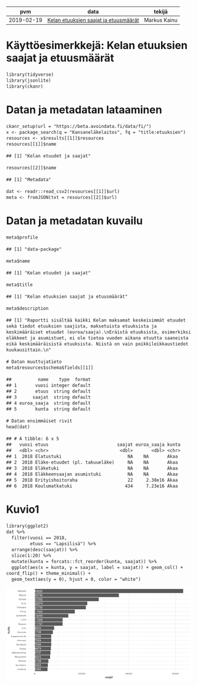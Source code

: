 <table>
<thead>
<tr class="header">
<th>pvm</th>
<th>data</th>
<th>tekijä</th>
</tr>
</thead>
<tbody>
<tr class="odd">
<td>2019-02-19</td>
<td><a href="https://beta.avoindata.fi/data/fi/dataset/kelan-etuudet-ja-saajat">Kelan etuuksien saajat ja etuusmäärät</a></td>
<td>Markus Kainu</td>
</tr>
</tbody>
</table>

Käyttöesimerkkejä: Kelan etuuksien saajat ja etuusmäärät
========================================================

    library(tidyverse)
    library(jsonlite)
    library(ckanr)

Datan ja metadatan lataaminen
=============================

    ckanr_setup(url = "https://beta.avoindata.fi/data/fi/")
    x <- package_search(q = "Kansaneläkelaitos", fq = "title:etuuksien")
    resources <- x$results[[1]]$resources
    resources[[1]]$name

    ## [1] "Kelan etuudet ja saajat"

    resources[[2]]$name

    ## [1] "Metadata"

    dat <- readr::read_csv2(resources[[1]]$url)
    meta <- fromJSON(txt = resources[[2]]$url)

Datan ja metadatan kuvailu
==========================

    meta$profile

    ## [1] "data-package"

    meta$name

    ## [1] "Kelan etuudet ja saajat"

    meta$title

    ## [1] "Kelan etuuksien saajat ja etuusmäärät"

    meta$description

    ## [1] "Raportti sisältää kaikki Kelan maksamat keskeisimmät etuudet sekä tiedot etuuksien saajista, maksetuista etuuksista ja keskimääräiset etuudet (euroa/saaja).\nEräistä etuuksista, esimerkiksi eläkkeet ja asumistuet, ei ole tietoa vuoden aikana etuutta saaneista eikä keskimääräisistä etuuksista. Niistä on vain poikkileikkaustiedot kuukausittain.\n"

    # Datan muuttujatieto
    meta$resources$schema$fields[[1]]

    ##          name    type  format
    ## 1       vuosi integer default
    ## 2       etuus  string default
    ## 3      saajat  string default
    ## 4 euroa_saaja  string default
    ## 5       kunta  string default

    # Datan ensimmäiset rivit 
    head(dat)

    ## # A tibble: 6 x 5
    ##   vuosi etuus                          saajat euroa_saaja kunta
    ##   <dbl> <chr>                           <dbl>       <dbl> <chr>
    ## 1  2018 Elatustuki                         NA    NA       Akaa 
    ## 2  2018 Eläke-etuudet (pl. takuueläke)     NA    NA       Akaa 
    ## 3  2018 Eläketuki                          NA    NA       Akaa 
    ## 4  2018 Eläkkeensaajan asumistuki          NA    NA       Akaa 
    ## 5  2018 Erityishoitoraha                   22     2.38e16 Akaa 
    ## 6  2018 Koulumatkatuki                    434     7.23e16 Akaa

Kuvio1
======

    library(ggplot2)
    dat %>% 
      filter(vuosi == 2018,
             etuus == "Lapsilisä") %>% 
      arrange(desc(saajat)) %>% 
      slice(1:20) %>% 
      mutate(kunta = forcats::fct_reorder(kunta, saajat)) %>% 
      ggplot(aes(x = kunta, y = saajat, label = saajat)) + geom_col() + coord_flip() + theme_minimal() +
      geom_text(aes(y = 0), hjust = 0, color = "white")

![](2019-02-18-kelan-etuudet-ja-saajat_files/figure-markdown_strict/kuva1-1.png)
